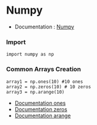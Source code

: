 # Numpy

* Documentation : [Numpy](https://numpy.org/doc/1.19/)

### Import

```text
import numpy as np
```

### Common Arrays Creation

```text
array1 = np.ones(10) #10 ones
array2 = np.zeros(10) # 10 zeros
array3 = np.arange(10)
```

* [Documentation ones](https://numpy.org/doc/1.19/reference/generated/numpy.ones.html)
* [Documentation zeros](https://numpy.org/doc/1.19/reference/generated/numpy.zeros.html)
* [Documentation arange](https://numpy.org/doc/1.19/reference/generated/numpy.arange.html)

